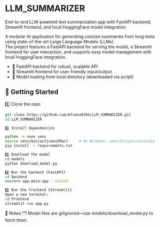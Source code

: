 # LLM_SUMMARIZER
End-to-end LLM-powered text summarization app with FastAPI backend, Streamlit frontend, and local HuggingFace model integration.

A modular AI application for generating concise summaries from long texts using state-of-the-art Large Language Models (LLMs).  
The project features a FastAPI backend for serving the model, a Streamlit frontend for user interaction, and supports easy model management with local HuggingFace integration.

- 🔄 FastAPI backend for robust, scalable API
- 📝 Streamlit frontend for user-friendly input/output
- 🤗 Model loading from local directory (downloaded via script)

## 🚀 Getting Started

1️⃣ Clone the repo
```bash
git clone https://github.com/Afsana0304/LLM_SUMMARIZER.git
cd LLM_SUMMARIZER 

2️⃣ Install dependencies

python -m venv venv
source venv/bin/activate(Mac)     # On Windows: venv\Scripts\activate
pip install -r requirements.txt

3️⃣ Download the model
cd models
python download_model.py

4️⃣ Run the backend (FastAPI)
cd Backend
uvicorn app.main:app --reload

5️⃣ Run the frontend (Streamlit)
Open a new terminal:
cd Frontend
streamlit run app.py
```

🔖 Notes
🗂️ Model files are gitignored—use models/download_model.py to fetch them.





